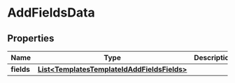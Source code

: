 

# AddFieldsData


## Properties

Name | Type | Description | Notes
------------ | ------------- | ------------- | -------------
**fields** | [**List&lt;TemplatesTemplateIdAddFieldsFields&gt;**](TemplatesTemplateIdAddFieldsFields.md) |  | 



